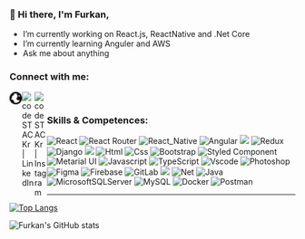 ### 👋 Hi there, I'm Furkan, 

- I’m currently working on React.js, ReactNative and .Net Core
- I’m currently learning Anguler and AWS
- Ask me about anything 


### Connect with me:

[<img align="left" alt="codeSTACKr.com" width="22px" src="https://raw.githubusercontent.com/iconic/open-iconic/master/svg/globe.svg" />](https://furkanerdogan.com/)
[<img align="left" alt="codeSTACKr | LinkedIn" width="22px" src="https://cdn.jsdelivr.net/npm/simple-icons@v3/icons/linkedin.svg" />](https://www.linkedin.com/in/furkan-erdo%C4%9Fann)
[<img align="left" alt="codeSTACKr | Instagram" width="22px" src="https://cdn.jsdelivr.net/npm/simple-icons@v3/icons/instagram.svg" />](https://www.instagram.com/furkanerdgn1/)

<br />


### Skills & Competences:
![React](https://img.shields.io/badge/react-%2320232a.svg?style=for-the-badge&logo=react&logoColor=%2361DAFB)
![React Router](https://img.shields.io/badge/React_Router-CA4245?style=for-the-badge&logo=react-router&logoColor=white)
![React_Native](https://img.shields.io/badge/React_Native-20232A?style=flat&logo=react&logoColor=61DAFB)
![Angular](https://img.shields.io/badge/Angular-DD0031?style=for-the-badge&logo=angular&logoColor=white)
<img src="https://img.shields.io/badge/-NPM-CB3837?style=flat&logo=NPM&logoColor=white"/>
![Redux](https://img.shields.io/badge/Redux-593D88?style=for-the-badge&logo=redux&logoColor=white)
![Django](https://img.shields.io/badge/Django-092E20?style=for-the-badge&logo=django&logoColor=white)
<img src="https://img.shields.io/badge/-Git-F44D27?style=flat&logo=Git&logoColor=white"/>
![Html](https://img.shields.io/badge/HTML5-E34F26?style=flat&logo=html5&logoColor=white)
![Css](https://img.shields.io/badge/CSS3-1572B6?style=flat&logo=css3&logoColor=white)
![Bootstrap](https://img.shields.io/badge/Bootstrap-563D7C?style=for-the-badge&logo=bootstrap&logoColor=white)
![Styled Component](https://img.shields.io/badge/styled--components-DB7093?style=for-the-badge&logo=styled-components&logoColor=white)
![Metarial UI](https://img.shields.io/badge/Material--UI-0081CB?style=for-the-badge&logo=material-ui&logoColor=white)
![Javascript](https://img.shields.io/badge/JavaScript-F7DF1E?style=for-the-badge&logo=javascript&logoColor=black)
![TypeScript](https://img.shields.io/badge/TypeScript-007ACC?style=flat&logo=typescript&logoColor=white)
![Vscode](https://img.shields.io/badge/Visual_Studio_Code-0078D4?style=flat&logo=visual%20studio%20code&logoColor=white)
![Photoshop](https://img.shields.io/badge/Adobe%20Photoshop-31A8FF?style=flat&logo=Adobe%20Photoshop&logoColor=black)
![Figma](https://img.shields.io/badge/Figma-F24E1E?style=flat&logo=figma&logoColor=white)
![Firebase](https://img.shields.io/badge/firebase-ffca28?style=flat&logo=firebase&logoColor=black)
![GitLab](https://img.shields.io/badge/GitLab-6666c4?style=flat&logo=gitlab&logoColor=white)
<img src="https://img.shields.io/badge/-Github-181717?style=flat&logo=GitHub&logoColor=white"/>
![Net](https://img.shields.io/badge/.NET-5C2D91?style=for-the-badge&logo=.net&logoColor=white)
![Java ](https://img.shields.io/badge/Java-ED8B00?style=flat&logo=java&logoColor=white)
![MicrosoftSQLServer](https://img.shields.io/badge/Microsoft%20SQL%20Sever-CC2927?style=for-the-badge&logo=microsoft%20sql%20server&logoColor=white)
![MySQL](https://img.shields.io/badge/mysql-%2300f.svg?style=for-the-badge&logo=mysql&logoColor=white)
![Docker](https://img.shields.io/badge/docker-%230db7ed.svg?style=for-the-badge&logo=docker&logoColor=white)
![Postman](https://img.shields.io/badge/Postman-FF6C37?style=for-the-badge&logo=postman&logoColor=white)
<br />

---
[![Top Langs](https://github-readme-stats.vercel.app/api/top-langs/?username=furkanerdogan)](https://github.com/anuraghazra/github-readme-stats)
<br />


![Furkan's GitHub stats](https://github-readme-stats.vercel.app/api?username=furkanerdogan&theme=dark&show_icons=true)




